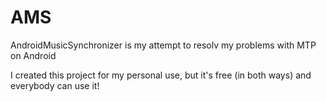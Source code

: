 AMS
===

AndroidMusicSynchronizer is my attempt to resolv my problems with MTP on Android

I created this project for my personal use, but it's free (in both ways) and everybody can use it!
